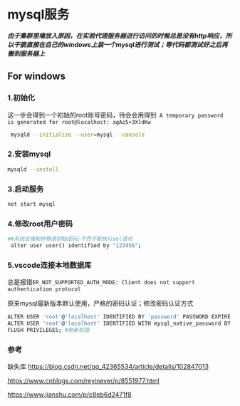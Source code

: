 # mysql服务

***由于集群里墙放入原因，在实验代理服务器进行访问的时候总是没有http响应，所以干脆直接在自己的windows上装一个mysql进行测试；等代码都测试好之后再搬到服务器上***

## For windows 

### 1.初始化

这一步会得到一个初始的root账号密码，待会会用得到` A temporary password is generated for root@localhost: agAz5+3XldKw`

```bash
 mysqld --initialize --user=mysql --console
```

### 2.安装mysql

```bash
mysqld --install
```

### 3.启动服务

```bash
net start mysql
```

### 4.修改root用户密码

```bash
##系统会强制你修改初始密码;不然不能执行sel语句
 alter user user() identified by "123456";
```

### 5.vscode连接本地数据库

总是报错`ER_NOT_SUPPORTED_AUTH_MODE: Client does not support authentication protocol`

原来mysql最新版本默认使用，严格的密码认证；修改密码认证方式

```bash
ALTER USER 'root'@'localhost' IDENTIFIED BY 'password' PASSWORD EXPIRE NEVER; (修改加密规则 （必写）)
ALTER USER 'root'@'localhost' IDENTIFIED WITH mysql_native_password BY 'password'; (更新用户密码 )
FLUSH PRIVILEGES; #刷新权限
```





### 参考

缺失库 https://blog.csdn.net/qq_42365534/article/details/102847013 

 https://www.cnblogs.com/reyinever/p/8551977.html 

 https://www.jianshu.com/p/c8eb6d2471f8 